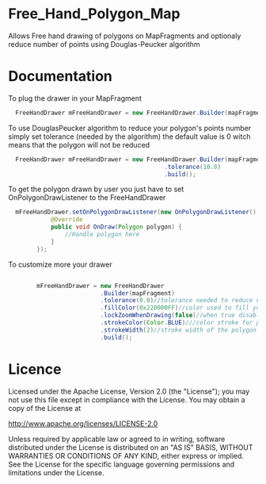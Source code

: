 Free_Hand_Polygon_Map
=====================

Allows Free hand drawing of polygons on MapFragments and optionaly reduce number of points using Douglas-Peucker algorithm

Documentation
=============

To plug the drawer in your MapFragment
``` java
  FreeHandDrawer mFreeHandDrawer = new FreeHandDrawer.Builder(mapFragment).build();
``` 
To use DouglasPeucker algorithm to reduce your polygon's points number
simply set tolerance (needed by the algorithm) 
the default value is 0 witch means that the polygon will not be reduced
``` java
  FreeHandDrawer mFreeHandDrawer = new FreeHandDrawer.Builder(mapFragment)
                                            .tolerance(10.0)
                                            .build();
``` 
To get the polygon drawn by user you just have to set OnPolygonDrawListener to the FreeHandDrawer

``` java
  mFreeHandDrawer.setOnPolygonDrawListener(new OnPolygonDrawListener() {
            @Override
            public void OnDraw(Polygon polygon) {
                //Handle polygon here
            }
        });
``` 
To customize more your drawer
``` java

        mFreeHandDrawer = new FreeHandDrawer
                          .Builder(mapFragment)
                          .tolerance(0.0)//tolerance needed to reduce number of points default value 0.0 (no reduction)
                          .fillColor(0x220000FF)//color used to fill your polygon 0x220000FF is the default value
                          .lockZoomWhenDrawing(false)//when true disable zooming of your MapFragment (Only in draw mode)
                          .strokeColor(Color.BLUE)///color stroke for polygon 0xFF0000FF is the default value
                          .strokeWidth(2)//stroke width of the polygon 2 is ths default value
                          .build();
``` 

Licence
=======

Licensed under the Apache License, Version 2.0 (the "License");
you may not use this file except in compliance with the License.
You may obtain a copy of the License at

   http://www.apache.org/licenses/LICENSE-2.0

Unless required by applicable law or agreed to in writing, software
distributed under the License is distributed on an "AS IS" BASIS,
WITHOUT WARRANTIES OR CONDITIONS OF ANY KIND, either express or implied.
See the License for the specific language governing permissions and
limitations under the License.
